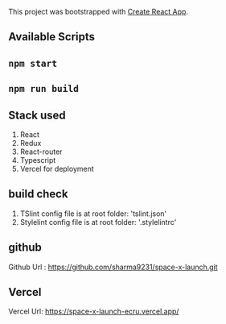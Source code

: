 This project was bootstrapped with [Create React App](https://github.com/facebook/create-react-app).

## Available Scripts

## `npm start`

## `npm run build`



## Stack used

1. React
2. Redux
3. React-router
4. Typescript
5. Vercel for deployment


## build check

1. TSlint 
    config file is at root folder: 'tslint.json'
2. Stylelint
    config file is at root folder: '.stylelintrc'



## github

Github Url : https://github.com/sharma9231/space-x-launch.git



## Vercel

Vercel Url: https://space-x-launch-ecru.vercel.app/
